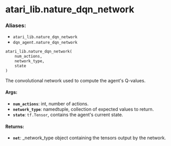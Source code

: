 <div itemscope itemtype="http://developers.google.com/ReferenceObject">
<meta itemprop="name" content="atari_lib.nature_dqn_network" />
<meta itemprop="path" content="Stable" />
</div>

# atari_lib.nature_dqn_network

### Aliases:

*   `atari_lib.nature_dqn_network`
*   `dqn_agent.nature_dqn_network`

```python
atari_lib.nature_dqn_network(
    num_actions,
    network_type,
    state
)
```

The convolutional network used to compute the agent's Q-values.

#### Args:

*   <b>`num_actions`</b>: int, number of actions.
*   <b>`network_type`</b>: namedtuple, collection of expected values to return.
*   <b>`state`</b>: `tf.Tensor`, contains the agent's current state.

#### Returns:

*   <b>`net`</b>: _network_type object containing the tensors output by the
    network.
